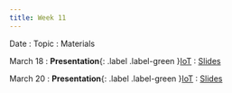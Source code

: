 ```yaml
---
title: Week 11
---
```


Date
: Topic
  : Materials

March 18
: **Presentation**{: .label .label-green }[IoT](#)
  : [Slides](#)

March 20
: **Presentation**{: .label .label-green }[IoT](#)
  : [Slides](#)

